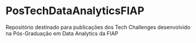 # PosTechDataAnalyticsFIAP
Repositório destinado para publicações dos Tech Challenges desenvolvido na Pós-Graduação em Data Analytics da FIAP
